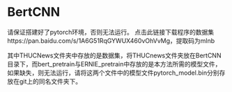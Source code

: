 # BertCNN
请保证搭建好了pytorch环境，否则无法运行。
点击此链接下载程序的数据集https://pan.baidu.com/s/1A6G51RqGYWUX460vOhVvMg，提取码为mlnb

其中THUCNews文件夹中存放的是数据集，将THUCnews文件夹放在BertCNN目录下，而bert_pretrain与ERNIE_pretrain中存放的是本方法所需的模型文件，
如果缺失，则无法运行，请将这两个文件中的模型文件pytorch_model.bin分别存放在git上的同名文件夹下。

